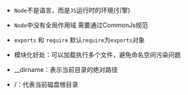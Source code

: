 - `Node`不是语言，而是`JS`运行时的环境(引擎)
- `Node`中没有全局作用域 需要通过CommonJs规范
- `exports` 和 `require` 默认`require`为`exports`对象
- 模块化好处：可以加载执行多个文件，避免命名空间污染问题

- __dirname：表示当前目录的绝对路径
- /：代表当前磁盘根目录